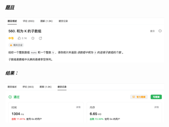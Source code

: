 ##### [题目](https://leetcode.cn/problems/subarray-sum-equals-k/description/?envType=study-plan-v2&envId=top-100-liked)
![pic](img.png)
##### 结果：
![pic](result.png)